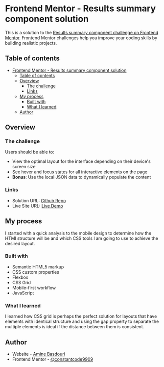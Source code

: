 # Frontend Mentor - Results summary component solution

This is a solution to the [Results summary component challenge on Frontend Mentor](https://www.frontendmentor.io/challenges/results-summary-component-CE_K6s0maV). Frontend Mentor challenges help you improve your coding skills by building realistic projects.

## Table of contents

- [Frontend Mentor - Results summary component solution](#frontend-mentor---results-summary-component-solution)
  - [Table of contents](#table-of-contents)
  - [Overview](#overview)
    - [The challenge](#the-challenge)
    - [Links](#links)
  - [My process](#my-process)
    - [Built with](#built-with)
    - [What I learned](#what-i-learned)
  - [Author](#author)



## Overview

### The challenge

Users should be able to:

- View the optimal layout for the interface depending on their device's screen size
- See hover and focus states for all interactive elements on the page
- **Bonus**: Use the local JSON data to dynamically populate the content


### Links

- Solution URL: [Github Repo](https://github.com/MohamedAmin324/Frontend-Mentor-Projects/tree/results-summary-component)
- Live Site URL: [Live Demo](https://mohamedamin324.github.io/Frontend-Mentor-Projects/)

## My process
I started with a quick analysis to the mobile design to determine how the HTMl structure will be and which CSS tools I am going to use to achieve the desired layout.

### Built with

- Semantic HTML5 markup
- CSS custom properties
- Flexbox
- CSS Grid
- Mobile-first workflow
- JavaScript


### What I learned

I learned how CSS grid is perhaps the perfect solution for layouts that have elements with identical structure and using the gap property to separate the multiple elements is ideal if the distance between them is consistent.


## Author

- Website - [Amine Basdouri](https://mohamed-amine-basdouri.netlify.app/)
- Frontend Mentor - [@constantcode9909](https://www.frontendmentor.io/profile/constantcode9909)
